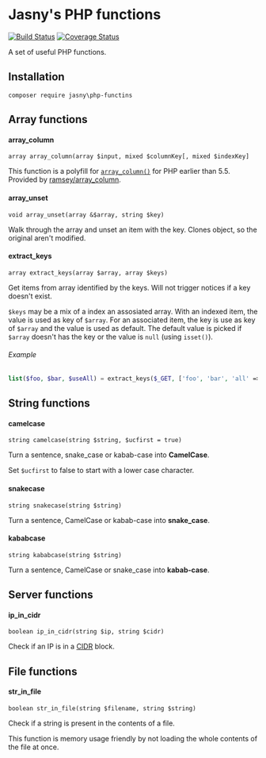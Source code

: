 Jasny's PHP functions
=====================

[![Build Status](https://travis-ci.org/jasny/php-functions.svg?branch=master)](https://travis-ci.org/jasny/php-functions)
[![Coverage Status](https://coveralls.io/repos/jasny/php-functions/badge.svg?branch=master&service=github)](https://coveralls.io/github/jasny/php-functions?branch=master)

A set of useful PHP functions.

## Installation

    composer require jasny\php-functins

## Array functions

#### array_column

    array array_column(array $input, mixed $columnKey[, mixed $indexKey]
    
This function is a polyfill for [`array_column()`](http://php.net/array_column) for PHP earlier than 5.5. Provided by
[ramsey/array_column](https://github.com/ramsey/array_column).

#### array_unset

    void array_unset(array &$array, string $key)

Walk through the array and unset an item with the key. Clones object, so the original aren't modified.

#### extract_keys

    array extract_keys(array $array, array $keys)

Get items from array identified by the keys. Will not trigger notices if a key doesn't exist.

`$keys` may be a mix of a index an assosiated array. With an indexed item, the value is used as key of `$array`. For an
associated item, the key is use as key of `$array` and the value is used as default. The default value is picked if
`$array` doesn't has the key or the value is `null` (using `isset()`).

###### Example

```php
list($foo, $bar, $useAll) = extract_keys($_GET, ['foo', 'bar', 'all' => false]);
```

## String functions

#### camelcase

    string camelcase(string $string, $ucfirst = true)

Turn a sentence, snake_case or kabab-case into **CamelCase**.

Set `$ucfirst` to false to start with a lower case character.

#### snakecase

    string snakecase(string $string)

Turn a sentence, CamelCase or kabab-case into **snake_case**.

#### kababcase

    string kababcase(string $string)

Turn a sentence, CamelCase or snake_case into **kabab-case**.


## Server functions

#### ip\_in\_cidr

    boolean ip_in_cidr(string $ip, string $cidr)
    
Check if an IP is in a [CIDR](https://en.wikipedia.org/wiki/Classless_Inter-Domain_Routing) block.


## File functions

#### str\_in\_file

    boolean str_in_file(string $filename, string $string)
    
Check if a string is present in the contents of a file.

This function is memory usage friendly by not loading the whole contents of the file at once.

